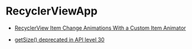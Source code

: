 # RecyclerViewApp

- [RecyclerView Item Change Animations With a Custom Item Animator](https://medium.com/swlh/recyclerview-item-change-animations-ebe2383bb481)

- [getSize() deprecated in API level 30]([xxxx](https://stackoverflow.com/questions/63719160/getsize-deprecated-in-api-level-30))
